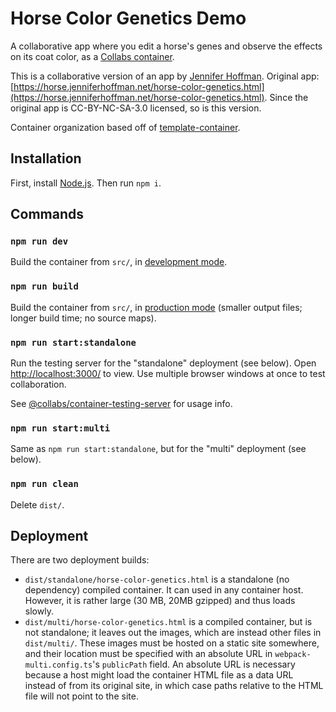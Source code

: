 # Horse Color Genetics Demo

A collaborative app where you edit a horse's genes and observe the effects on its coat color, as a [Collabs container](https://github.com/composablesys/collabs/blob/master/collabs/docs/containers.md).

This is a collaborative version of an app by [Jennifer Hoffman](http://www.jenniferhoffman.net/). Original app:
[https://horse.jenniferhoffman.net/horse-color-genetics.html](https://horse.jenniferhoffman.net/horse-color-genetics.html). Since the original app is CC-BY-NC-SA-3.0 licensed, so is this version.

Container organization based off of [template-container](https://github.com/composablesys/collabs/tree/master/template-container).

## Installation

First, install [Node.js](https://nodejs.org/). Then run `npm i`.

## Commands

### `npm run dev`

Build the container from `src/`, in [development mode](https://webpack.js.org/guides/development/).

### `npm run build`

Build the container from `src/`, in [production mode](https://webpack.js.org/guides/production/) (smaller output files; longer build time; no source maps).

### `npm run start:standalone`

Run the testing server for the "standalone" deployment (see below). Open [http://localhost:3000/](http://localhost:3000/) to view. Use multiple browser windows at once to test collaboration.

See [@collabs/container-testing-server](https://www.npmjs.com/package/@collabs/container-testing-server) for usage info.

### `npm run start:multi`

Same as `npm run start:standalone`, but for the "multi" deployment (see below).

### `npm run clean`

Delete `dist/`.

## Deployment

There are two deployment builds:

- `dist/standalone/horse-color-genetics.html` is a standalone (no dependency) compiled container. It can used in any container host. However, it is rather large (30 MB, 20MB gzipped) and thus loads slowly.
- `dist/multi/horse-color-genetics.html` is a compiled container, but is not standalone; it leaves out the images, which are instead other files in `dist/multi/`. These images must be hosted on a static site somewhere, and their location must be specified with an absolute URL in `webpack-multi.config.ts`'s `publicPath` field. An absolute URL is necessary because a host might load the container HTML file as a data URL instead of from its original site, in which case paths relative to the HTML file will not point to the site.
